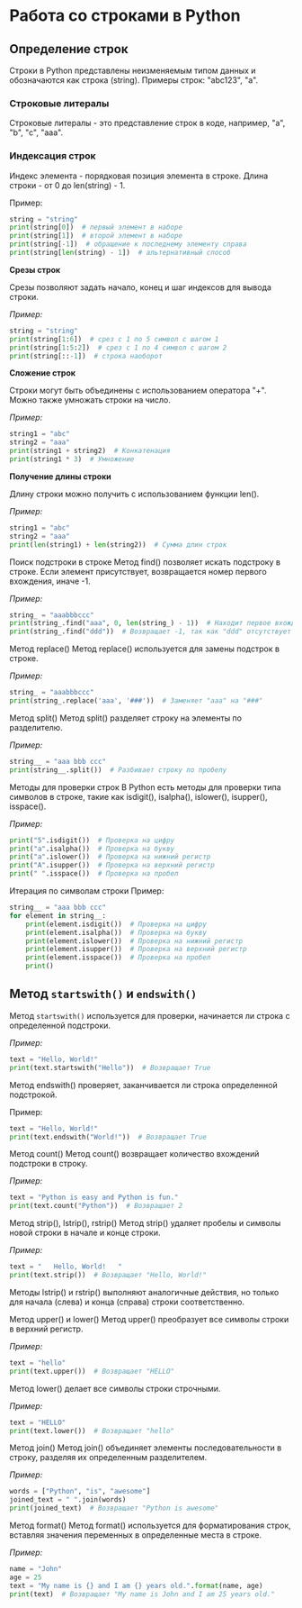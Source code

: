 # Работа со строками в Python

## Определение строк

Строки в Python представлены неизменяемым типом данных и обозначаются как строка (string). Примеры строк: "abc123", "a".

### Строковые литералы

Строковые литералы - это представление строк в коде, например, "a", "b", "c", "aaa".

### Индексация строк

Индекс элемента - порядковая позиция элемента в строке. Длина строки - от 0 до len(string) - 1.

Пример:
```python
string = "string"
print(string[0])  # первый элемент в наборе
print(string[1])  # второй элемент в наборе
print(string[-1])  # обращение к последнему элементу справа
print(string[len(string) - 1])  # альтернативный способ
```

**Срезы строк**

Срезы позволяют задать начало, конец и шаг индексов для вывода строки.

_Пример:_

```python
string = "string"
print(string[1:6])  # срез с 1 по 5 символ с шагом 1
print(string[1:5:2])  # срез с 1 по 4 символ с шагом 2
print(string[::-1])  # строка наоборот
```
**Сложение строк**

Строки могут быть объединены с использованием оператора "+". Можно также умножать строки на число.

_Пример:_

```python
string1 = "abc"
string2 = "aaa"
print(string1 + string2)  # Конкатенация
print(string1 * 3)  # Умножение
```

**Получение длины строки**

Длину строки можно получить с использованием функции len().

_Пример:_

```python
string1 = "abc"
string2 = "aaa"
print(len(string1) + len(string2))  # Сумма длин строк
```

Поиск подстроки в строке
Метод find() позволяет искать подстроку в строке. Если элемент присутствует, возвращается номер первого вхождения, иначе -1.

_Пример:_

```python
string_ = "aaabbbccc"
print(string_.find("aaa", 0, len(string_) - 1))  # Находит первое вхождение "aaa"
print(string_.find("ddd"))  # Возвращает -1, так как "ddd" отсутствует
```

Метод replace()
Метод replace() используется для замены подстрок в строке.

_Пример:_

```python
string_ = "aaabbbccc"
print(string_.replace('aaa', '###'))  # Заменяет "aaa" на "###"
```
Метод split()
Метод split() разделяет строку на элементы по разделителю.

_Пример:_

```python
string__ = "aaa bbb ccc"
print(string__.split())  # Разбивает строку по пробелу
```
Методы для проверки строк
В Python есть методы для проверки типа символов в строке, такие как isdigit(), isalpha(), islower(), isupper(), isspace().

_Пример:_

``` python
print("5".isdigit())  # Проверка на цифру
print("a".isalpha())  # Проверка на букву
print("a".islower())  # Проверка на нижний регистр
print("A".isupper())  # Проверка на верхний регистр
print(" ".isspace())  # Проверка на пробел
```
Итерация по символам строки
Пример:

```python
string__ = "aaa bbb ccc"
for element in string__:
    print(element.isdigit())  # Проверка на цифру
    print(element.isalpha())  # Проверка на букву
    print(element.islower())  # Проверка на нижний регистр
    print(element.isupper())  # Проверка на верхний регистр
    print(element.isspace())  # Проверка на пробел
    print()
```

## Метод `startswith()` и `endswith()`

Метод `startswith()` используется для проверки, начинается ли строка с определенной подстроки.

_Пример:_

```python
text = "Hello, World!"
print(text.startswith("Hello"))  # Возвращает True
```
Метод endswith() проверяет, заканчивается ли строка определенной подстрокой.

Пример:

```python
text = "Hello, World!"
print(text.endswith("World!"))  # Возвращает True
```
Метод count()
Метод count() возвращает количество вхождений подстроки в строку.

_Пример:_

```python
text = "Python is easy and Python is fun."
print(text.count("Python"))  # Возвращает 2
```
Метод strip(), lstrip(), rstrip()
Метод strip() удаляет пробелы и символы новой строки в начале и конце строки.

_Пример:_

```python
text = "   Hello, World!   "
print(text.strip())  # Возвращает "Hello, World!"
```
Методы lstrip() и rstrip() выполняют аналогичные действия, но только для начала (слева) и конца (справа) строки соответственно.

Метод upper() и lower()
Метод upper() преобразует все символы строки в верхний регистр.

_Пример:_

```python
text = "hello"
print(text.upper())  # Возвращает "HELLO"
```
Метод lower() делает все символы строки строчными.

_Пример:_

```python
text = "HELLO"
print(text.lower())  # Возвращает "hello"
```
Метод join()
Метод join() объединяет элементы последовательности в строку, разделяя их определенным разделителем.

_Пример:_

```python
words = ["Python", "is", "awesome"]
joined_text = " ".join(words)
print(joined_text)  # Возвращает "Python is awesome"
```

Метод format()
Метод format() используется для форматирования строк, вставляя значения переменных в определенные места в строке.

_Пример:_

```python
name = "John"
age = 25
text = "My name is {} and I am {} years old.".format(name, age)
print(text)  # Возвращает "My name is John and I am 25 years old."
```